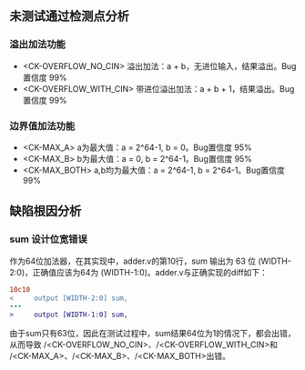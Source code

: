 ## 未测试通过检测点分析

<FG-ADD>

### 溢出加法功能 <FC-OVERFLOW>
- <CK-OVERFLOW_NO_CIN> 溢出加法：a + b，无进位输入，结果溢出。Bug置信度 99% <BUG-RATE-99>
- <CK-OVERFLOW_WITH_CIN> 带进位溢出加法：a + b + 1，结果溢出。Bug置信度 99% <BUG-RATE-99>

### 边界值加法功能 <FC-BOUNDARY>
- <CK-MAX_A> a为最大值：a = 2^64-1, b = 0。Bug置信度 95% <BUG-RATE-95>
- <CK-MAX_B> b为最大值：a = 0, b = 2^64-1。Bug置信度 95% <BUG-RATE-95>
- <CK-MAX_BOTH> a,b均为最大值：a = 2^64-1, b = 2^64-1。Bug置信度 99% <BUG-RATE-99>

## 缺陷根因分析

### sum 设计位宽错误

作为64位加法器，在其实现中，adder.v的第10行，sum 输出为 63 位 (WIDTH-2:0)，正确值应该为64为 (WIDTH-1:0)。adder.v与正确实现的diff如下：

```diff
10c10
<     output [WIDTH-2:0] sum,
---
>     output [WIDTH-1:0] sum,
```

由于sum只有63位，因此在测试过程中，sum结果64位为1的情况下，都会出错，从而导致 <FC-OVERFLOW>/<CK-OVERFLOW_NO_CIN>、<FC-OVERFLOW>/<CK-OVERFLOW_WITH_CIN>和 <FC-BOUNDARY>/<CK-MAX_A>、<FC-BOUNDARY>/<CK-MAX_B>、<FC-BOUNDARY>/<CK-MAX_BOTH>出错。
